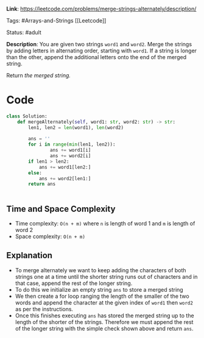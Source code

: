 **Link**: https://leetcode.com/problems/merge-strings-alternately/description/

Tags: #Arrays-and-Strings [[Leetcode]]

Status: #adult 

**Description**: You are given two strings `word1` and `word2`. Merge the strings by adding letters in alternating order, starting with `word1`. If a string is longer than the other, append the additional letters onto the end of the merged string.

Return _the merged string._


# Code
```python
class Solution:
    def mergeAlternately(self, word1: str, word2: str) -> str:
        len1, len2 = len(word1), len(word2)
        
        ans = ''
        for i in range(min(len1, len2)):
                ans += word1[i]
                ans += word2[i]
        if len1 > len2:
            ans += word1[len2:]
        else:
            ans += word2[len1:]
        return ans
        

```

## Time and Space Complexity

- Time complexity: `O(n + m)` where `n` is length of word 1 and `m` is length of word 2
- Space complexity: `O(n + m)`
## Explanation

- To merge alternately we want to keep adding the characters of both strings one at a time until the shorter string runs out of characters and in that case, append the rest of the longer string.
- To do this we initialize an empty string `ans` to store a merged string
- We then create a for loop ranging the length of the smaller of the two words and append the character at the given index of `word1` then `word2` as per the instructions.
- Once this finishes executing `ans` has stored the merged string up to the length of the shorter of the strings. Therefore we must append the rest of the longer string with the simple check shown above and return `ans`.